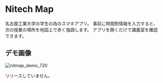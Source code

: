 # Nitech Map

名古屋工業大学の学生の為のスマホアプリ。
事前に時間割情報を入力すると、次の授業の場所を地図上で赤く強調します。
アプリを開くだけで講義室を確認できます。

## デモ画像

![nitmap_demo_720](https://user-images.githubusercontent.com/74134260/142148893-bd1684c0-300f-42c3-b017-a8eb79b45b51.gif)

リリースしていません。
